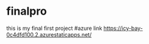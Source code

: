 # finalpro
this is my final first project
#azure link https://icy-bay-0c4dfd100.2.azurestaticapps.net/
